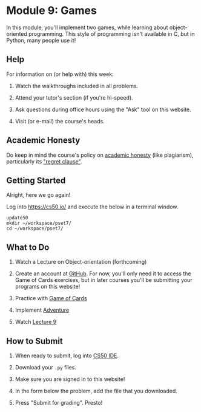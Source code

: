 # Module 9: Games

In this module, you'll implement two games, while learning about object-oriented programming. This style of programming isn't available in C, but in Python, many people use it!

## Help

For information on (or help with) this week:

1. Watch the walkthroughs included in all problems.

2. Attend your tutor's section (if you're hi-speed).

4. Ask questions during office hours using the "Ask" tool on this website.

5. Visit (or e-mail) the course's heads.

## Academic Honesty

Do keep in mind the course's policy on [academic honesty](/syllabus#academic_honesty) (like plagiarism), particularly its ["regret clause"](/syllabus#regret).

## Getting Started

Alright, here we go again!

Log into <https://cs50.io/> and execute the below in a terminal window.

    update50
    mkdir ~/workspace/pset7/
    cd ~/workspace/pset7/

## What to Do

1. Watch a Lecture on Object-orientation (forthcoming)

2. Create an account at [GitHub](https://github.com/join). For now, you'll only need it to access the Game of Cards exercises, but in later courses you'll be submitting your programs on this website!

3. Practice with [Game of Cards](https://lab.cs50.io/uva/cs50x/master/problems/cards/lab)

4. Implement [Adventure](/problems/adventure)

1. Watch [Lecture 9](/lectures/lecture-9)

## How to Submit

1. When ready to submit, log into [CS50 IDE](https://cs50.io/).

2. Download your `.py` files.

3. Make sure you are signed in to this website!

4. In the form below the problem, add the file that you downloaded.

5. Press "Submit for grading". Presto!
